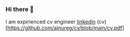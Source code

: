 ### Hi there 👋

I am expirienced cv engineer
[linkedin](https://www.linkedin.com/in/ainurkarimov)
(cv)[https://github.com/ainureg/cv/blob/main/cv.pdf]


<!--
**ainureg/ainureg** is a ✨ _special_ ✨ repository because its `README.md` (this file) appears on your GitHub profile.

Here are some ideas to get you started:

- 🔭 I’m currently working on ...
- 🌱 I’m currently learning ...
- 👯 I’m looking to collaborate on ...
- 🤔 I’m looking for help with ...
- 💬 Ask me about ...
- 📫 How to reach me: ...
- 😄 Pronouns: ...
- ⚡ Fun fact: ...
-->
